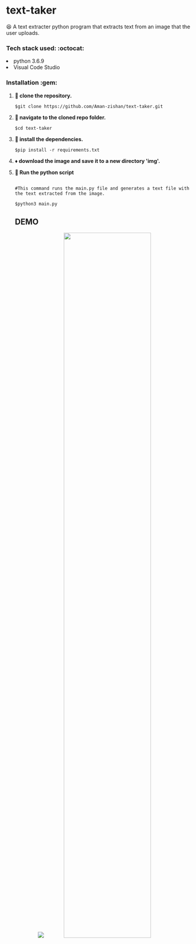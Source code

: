 # text-taker
:satisfied: A text extracter python program that extracts text from an image that the user uploads.

<h3> Tech stack used: :octocat: </h3>

<li>python 3.6.9</li>
<li>Visual Code Studio</li>

<h3>Installation :gem: </h3>

1. **:round_pushpin: clone the repository.**

   ```shell
   $git clone https://github.com/Aman-zishan/text-taker.git

   ```
2. **:checkered_flag: navigate to the cloned repo folder.**

   ```shell
   $cd text-taker

   ```
3. **:construction: install the dependencies.**

   ```shell
   $pip install -r requirements.txt

   ```
4. **:diamonds: download the image and save it to a new directory 'img'.**

5. **:dart: Run the python script**
    ```shell
    
    #This command runs the main.py file and generates a text file with the text extracted from the image.
    
   $python3 main.py

   ```
   ## DEMO
   <p align="center">
   <img src="demo/test.jpeg" />     <img height="70%" width="70%" src="demo/rsz_demo.png" />
